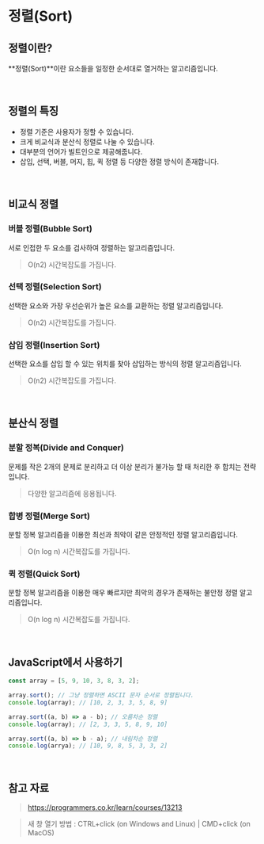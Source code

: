 # 정렬(Sort)

## 정렬이란?

**정렬(Sort)**이란 요소들을 일정한 순서대로 열거하는 알고리즘입니다.

<br />

## 정렬의 특징

- 정렬 기준은 사용자가 정할 수 있습니다.
- 크게 비교식과 분산식 정렬로 나눌 수 있습니다.
- 대부분의 언어가 빌트인으로 제공해줍니다.
- 삽입, 선택, 버블, 머지, 힙, 퀵 정렬 등 다양한 정렬 방식이 존재합니다.

<br />

## 비교식 정렬

### 버블 정렬(Bubble Sort)

서로 인접한 두 요소를 검사하여 정렬하는 알고리즘입니다.

> O(n2) 시간복잡도를 가집니다.

### 선택 정렬(Selection Sort)

선택한 요소와 가장 우선순위가 높은 요소를 교환하는 정렬 알고리즘입니다.

> O(n2) 시간복잡도를 가집니다.

### 삽입 정렬(Insertion Sort)

선택한 요소를 삽입 할 수 있는 위치를 찾아 삽입하는 방식의 정렬 알고리즘입니다.

> O(n2) 시간복잡도를 가집니다.

<br />

## 분산식 정렬

### 분할 정복(Divide and Conquer)

문제를 작은 2개의 문제로 분리하고 더 이상 분리가 불가능 할 때 처리한 후 합치는 전략입니다.

> 다양한 알고리즘에 응용됩니다.

### 합병 정렬(Merge Sort)

분할 정복 알고리즘을 이용한 최선과 최악이 같은 안정적인 정렬 알고리즘입니다.

> O(n log n) 시간복잡도를 가집니다.

### 퀵 정렬(Quick Sort)

분할 정복 알고리즘을 이용한 매우 빠르지만 최악의 경우가 존재하는 불안정 정렬 알고리즘입니다.

> O(n log n) 시간복잡도를 가집니다.

<br />

## JavaScript에서 사용하기

```javascript
const array = [5, 9, 10, 3, 8, 3, 2];

array.sort(); // 그냥 정렬하면 ASCII 문자 순서로 정렬됩니다.
console.log(array); // [10, 2, 3, 3, 5, 8, 9]

array.sort((a, b) => a - b); // 오름차순 정렬
console.log(array); // [2, 3, 3, 5, 8, 9, 10]

array.sort((a, b) => b - a); // 내림차순 정렬
console.log(arrya); // [10, 9, 8, 5, 3, 3, 2]
```

<br />

## 참고 자료

> https://programmers.co.kr/learn/courses/13213

> 새 창 열기 방법 : CTRL+click (on Windows and Linux) | CMD+click (on MacOS)
